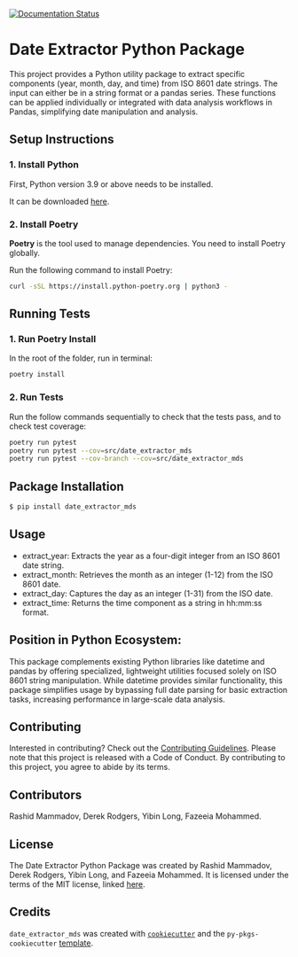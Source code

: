 [![Documentation Status](https://readthedocs.org/projects/dsci524-group28-date-extractor-mds/badge/?version=latest)](https://dsci524-group28-date-extractor-mds.readthedocs.io/en/latest/?badge=latest)
# Date Extractor Python Package

This project provides a Python utility package to extract specific components (year, month, day, and time) from ISO 8601 date strings. The input can either be in a string format or a pandas series. These functions can be applied individually or integrated with data analysis workflows in Pandas, simplifying date manipulation and analysis.

## Setup Instructions

### 1. **Install Python**

First, Python version 3.9 or above needs to be installed.

It can be downloaded [here](https://www.python.org/downloads/).

### 2. **Install Poetry**

**Poetry** is the tool used to manage dependencies. You need to install Poetry globally.

Run the following command to install Poetry:
```bash
curl -sSL https://install.python-poetry.org | python3 -
```
## Running Tests

### 1. Run Poetry Install

In the root of the folder, run in terminal:
```bash
poetry install
```

### 2. Run Tests

Run the follow commands sequentially to check that the tests pass, and to check test coverage:
```bash
poetry run pytest
poetry run pytest --cov=src/date_extractor_mds
poetry run pytest --cov-branch --cov=src/date_extractor_mds
```

## Package Installation

```bash
$ pip install date_extractor_mds
```
## Usage

- extract_year: Extracts the year as a four-digit integer from an ISO 8601 date string.
- extract_month: Retrieves the month as an integer (1-12) from the ISO 8601 date.
- extract_day: Captures the day as an integer (1-31) from the ISO date.
- extract_time: Returns the time component as a string in hh:mm:ss format.

## Position in Python Ecosystem:

This package complements existing Python libraries like datetime and pandas by offering specialized, lightweight utilities focused solely on ISO 8601 string manipulation. While datetime provides similar functionality, this package simplifies usage by bypassing full date parsing for basic extraction tasks, increasing performance in large-scale data analysis.

## Contributing

Interested in contributing? Check out the [Contributing Guidelines](CONTRIBUTING.md). Please note that this project is released with a Code of Conduct. By contributing to this project, you agree to abide by its terms.

## Contributors

Rashid Mammadov, Derek Rodgers, Yibin Long, Fazeeia Mohammed.

## License

The Date Extractor Python Package was created by Rashid Mammadov, Derek Rodgers, Yibin Long, and Fazeeia Mohammed. It is licensed under the terms of the MIT license, linked [here](LICENSE).

## Credits

`date_extractor_mds` was created with [`cookiecutter`](https://cookiecutter.readthedocs.io/en/latest/) and the `py-pkgs-cookiecutter` [template](https://github.com/py-pkgs/py-pkgs-cookiecutter).
